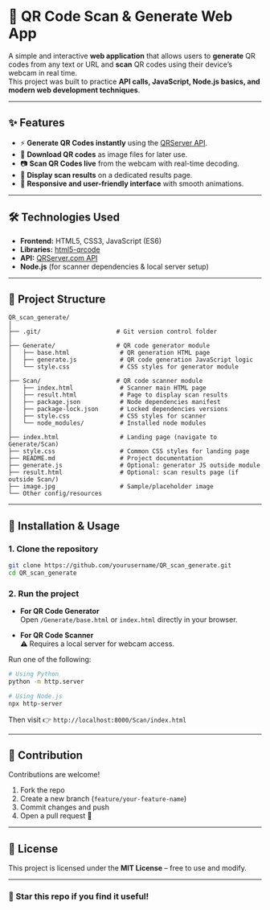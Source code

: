 # 📱 QR Code Scan & Generate Web App

A simple and interactive **web application** that allows users to **generate** QR codes from any text or URL and **scan** QR codes using their device’s webcam in real time.  
This project was built to practice **API calls, JavaScript, Node.js basics, and modern web development techniques**.

---

## ✨ Features

- ⚡ **Generate QR Codes instantly** using the [QRServer API](https://api.qrserver.com).  
- 💾 **Download QR codes** as image files for later use.  
- 📷 **Scan QR Codes live** from the webcam with real-time decoding.  
- 📝 **Display scan results** on a dedicated results page.  
- 🎨 **Responsive and user-friendly interface** with smooth animations.  

---

## 🛠️ Technologies Used

- **Frontend:** HTML5, CSS3, JavaScript (ES6)  
- **Libraries:** [html5-qrcode](https://github.com/mebjas/html5-qrcode)  
- **API:** [QRServer.com API](https://api.qrserver.com)  
- **Node.js** (for scanner dependencies & local server setup)  

---

## 📂 Project Structure
```
QR_scan_generate/
│
├── .git/                     # Git version control folder
│
├── Generate/                 # QR code generator module
│   ├── base.html              # QR generation HTML page
│   ├── generate.js            # QR code generation JavaScript logic
│   └── style.css              # CSS styles for generator module
│
├── Scan/                     # QR code scanner module
│   ├── index.html             # Scanner main HTML page
│   ├── result.html            # Page to display scan results
│   ├── package.json           # Node dependencies manifest
│   ├── package-lock.json      # Locked dependencies versions
│   ├── style.css              # CSS styles for scanner
│   └── node_modules/          # Installed node modules
│
├── index.html                 # Landing page (navigate to Generate/Scan)
├── style.css                  # Common CSS styles for landing page
├── README.md                  # Project documentation
├── generate.js                # Optional: generator JS outside module
├── result.html                # Optional: scan results page (if outside Scan/)
├── image.jpg                  # Sample/placeholder image
└── Other config/resources
```

---

## 🚀 Installation & Usage

### 1. Clone the repository
```bash
git clone https://github.com/yourusername/QR_scan_generate.git
cd QR_scan_generate
```

### 2. Run the project

- **For QR Code Generator**  
Open `/Generate/base.html` or `index.html` directly in your browser.

- **For QR Code Scanner**  
⚠️ Requires a local server for webcam access.  

Run one of the following:

```bash
# Using Python
python -m http.server

# Using Node.js
npx http-server
```

Then visit 👉 `http://localhost:8000/Scan/index.html`  

---

## 🤝 Contribution
Contributions are welcome!  
1. Fork the repo  
2. Create a new branch (`feature/your-feature-name`)  
3. Commit changes and push  
4. Open a pull request 🚀  

---

## 📜 License
This project is licensed under the **MIT License** – free to use and modify.  

---

### 🌟 Star this repo if you find it useful!
